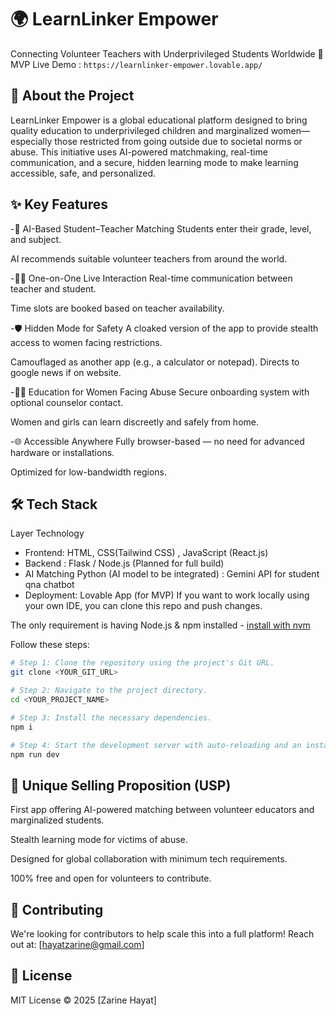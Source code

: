 # 🌍 LearnLinker Empower
Connecting Volunteer Teachers with Underprivileged Students Worldwide 
🔗 MVP Live Demo : `https://learnlinker-empower.lovable.app/`

 ## 📌 About the Project
LearnLinker Empower is a global educational platform designed to bring quality education to underprivileged children and marginalized women—especially those restricted from going outside due to societal norms or abuse. This initiative uses AI-powered matchmaking, real-time communication, and a secure, hidden learning mode to make learning accessible, safe, and personalized.

## ✨ Key Features
-🧠 AI-Based Student–Teacher Matching
Students enter their grade, level, and subject.

AI recommends suitable volunteer teachers from around the world.

-🧑‍🏫 One-on-One Live Interaction
Real-time communication between teacher and student.

Time slots are booked based on teacher availability.

-🛡️ Hidden Mode for Safety
A cloaked version of the app to provide stealth access to women facing restrictions.

Camouflaged as another app (e.g., a calculator or notepad). Directs to google news if on website. 

-👩‍🎓 Education for Women Facing Abuse
Secure onboarding system with optional counselor contact.

Women and girls can learn discreetly and safely from home.

-🌐 Accessible Anywhere
Fully browser-based — no need for advanced hardware or installations.

Optimized for low-bandwidth regions.

## 🛠️ Tech Stack
Layer	Technology
- Frontend: 	HTML, CSS(Tailwind CSS) , JavaScript (React.js)
- Backend	: Flask / Node.js (Planned for full build)
- AI Matching	Python (AI model to be integrated) : Gemini API for student qna chatbot
- Deployment: 	Lovable App (for MVP)
If you want to work locally using your own IDE, you can clone this repo and push changes.

The only requirement is having Node.js & npm installed - [install with nvm](https://github.com/nvm-sh/nvm#installing-and-updating)

Follow these steps:

```sh
# Step 1: Clone the repository using the project's Git URL.
git clone <YOUR_GIT_URL>

# Step 2: Navigate to the project directory.
cd <YOUR_PROJECT_NAME>

# Step 3: Install the necessary dependencies.
npm i

# Step 4: Start the development server with auto-reloading and an instant preview.
npm run dev
```
## 🌟 Unique Selling Proposition (USP)
First app offering AI-powered matching between volunteer educators and marginalized students.

Stealth learning mode for victims of abuse.

Designed for global collaboration with minimum tech requirements.

100% free and open for volunteers to contribute.
## 🤝 Contributing
We're looking for contributors to help scale this into a full platform!
Reach out at: [hayatzarine@gmail.com]

## 📃 License
MIT License © 2025 [Zarine Hayat]

